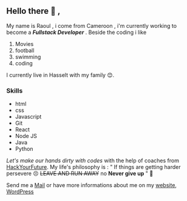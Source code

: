 
## Hello there :wave: ,

My name is Raoul , i come from Cameroon , i'm currently working to become a **_Fullstack Developer_** . Beside the coding i like  

1. Movies
1. football
1. swimming
1. coding 

I currently live in Hasselt with my family :blush:.

### Skills

* html
* css
* Javascript
* Git 
* React
* Node JS
* Java 
* Python
 
 


_Let's make our hands dirty with codes_ with the help of coaches from [HackYourFuture](https://hackyourfuture.be/).
My life's philosophy is : 
" If things are getting harder persevere :persevere: ~~LEAVE AND RUN AWAY~~ no **Never give up** " :muscle: 

Send me a [Mail](mailto:jraoul2002@gmail.com) or have more informations about me on my [website](https://jraoul2002.github.io), 
[WordPress](https://wordpress.com/home/raouljunang.wordpress.com)
